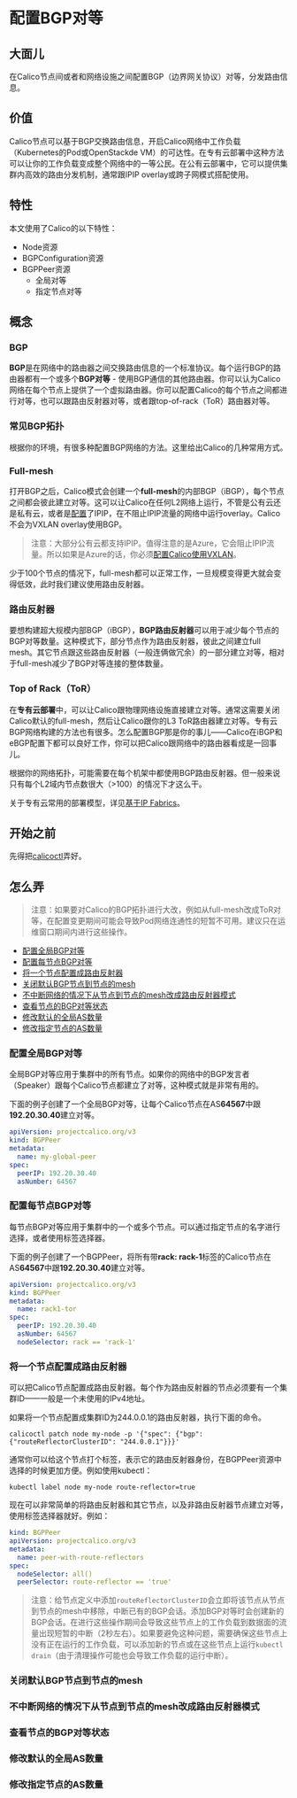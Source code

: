 # 配置BGP对等

## 大面儿

在Calico节点间或者和网络设施之间配置BGP（边界网关协议）对等，分发路由信息。

## 价值

Calico节点可以基于BGP交换路由信息，开启Calico网络中工作负载（Kubernetes的Pod或OpenStackde VM）的可达性。在专有云部署中这种方法可以让你的工作负载变成整个网络中的一等公民。在公有云部署中，它可以提供集群内高效的路由分发机制，通常跟IPIP overlay或跨子网模式搭配使用。

## 特性

本文使用了Calico的以下特性：

- Node资源
- BGPConfiguration资源
- BGPPeer资源
    - 全局对等
    - 指定节点对等

## 概念

### BGP

**BGP**是在网络中的路由器之间交换路由信息的一个标准协议。每个运行BGP的路由器都有一个或多个**BGP对等** - 使用BGP通信的其他路由器。你可以认为Calico网络在每个节点上提供了一个虚拟路由器。你可以配置Calico的每个节点之间都进行对等，也可以跟路由反射器对等，或者跟top-of-rack（ToR）路由器对等。

### 常见BGP拓扑

根据你的环境，有很多种配置BGP网络的方法。这里给出Calico的几种常用方式。

### Full-mesh

打开BGP之后，Calico模式会创建一个**full-mesh**的内部BGP（iBGP），每个节点之间都会彼此建立对等。这可以让Calico在任何L2网络上运行，不管是公有云还是私有云，或者是[配置](02配置overlay网络.md)了IPIP，在不阻止IPIP流量的网络中运行overlay。Calico不会为VXLAN overlay使用BGP。

> 注意：大部分公有云都支持IPIP。值得注意的是Azure，它会阻止IPIP流量。所以如果是Azure的话，你必须[配置Calico使用VXLAN](02%E9%85%8D%E7%BD%AEoverlay%E7%BD%91%E7%BB%9C.md)。

少于100个节点的情况下，full-mesh都可以正常工作，一旦规模变得更大就会变得低效，此时我们建议使用路由反射器。

### 路由反射器

要想构建超大规模内部BGP（iBGP），**BGP路由反射器**可以用于减少每个节点的BGP对等数量。这种模式下，部分节点作为路由反射器，彼此之间建立full mesh。其它节点跟这些路由反射器（一般连俩做冗余）的一部分建立对等，相对于full-mesh减少了BGP对等连接的整体数量。

### Top of Rack（ToR）

在**专有云部署**中，可以让Calico跟物理网络设施直接建立对等。通常这需要关闭Calico默认的full-mesh，然后让Calico跟你的L3 ToR路由器建立对等。专有云BGP网络构建的方法也有很多。怎么配置BGP那是你的事儿——Calico在iBGP和eBGP配置下都可以良好工作，你可以把Calico跟网络中的路由器看成是一回事儿。

根据你的网络拓扑，可能需要在每个机架中都使用BGP路由反射器。但一般来说只有每个L2域内节点数很大（>100）的情况下才这么干。

关于专有云常用的部署模型，详见[基于IP Fabrics](../../06%E5%8F%82%E8%80%83/14架构/03网络设计/01光纤以太网.md)。

## 开始之前

先得把[calicoctl](../../05%E8%BF%90%E7%BB%B4/02calicoctl/01安装calicoctl.md)弄好。

## 怎么弄

> 注意：如果要对Calico的BGP拓扑进行大改，例如从full-mesh改成ToR对等，在配置变更期间可能会导致Pod网络连通性的短暂不可用。建议只在运维窗口期间内进行这些操作。

- [配置全局BGP对等](#配置管局BGP对等)
- [配置每节点BGP对等](#配置每节点BGP对等)
- [将一个节点配置成路由反射器](#将一个节点配置成路由反射器)
- [关闭默认BGP节点到节点的mesh](#关闭默认BGP节点到节点的mesh)
- [不中断网络的情况下从节点到节点的mesh改成路由反射器模式](#不中断网络的情况下从节点到节点的mesh改成路由反射器模式)
- [查看节点的BGP对等状态](#查看节点的BGP对等状态)
- [修改默认的全局AS数量](#修改默认的全局AS数量)
- [修改指定节点的AS数量](#修改指定节点的AS数量)

### 配置全局BGP对等

全局BGP对等应用于集群中的所有节点。如果你的网络中的BGP发言者（Speaker）跟每个Calico节点都建立了对等，这种模式就是非常有用的。

下面的例子创建了一个全局BGP对等，让每个Calico节点在AS**64567**中跟**192.20.30.40**建立对等。

```yaml
apiVersion: projectcalico.org/v3
kind: BGPPeer
metadata:
  name: my-global-peer
spec:
  peerIP: 192.20.30.40
  asNumber: 64567
```

### 配置每节点BGP对等

每节点BGP对等应用于集群中的一个或多个节点。可以通过指定节点的名字进行选择，或者使用标签选择器。

下面的例子创建了一个BGPPeer，将所有带**rack: rack-1**标签的Calico节点在AS**64567**中跟**192.20.30.40**建立对等。

```yaml
apiVersion: projectcalico.org/v3
kind: BGPPeer
metadata:
  name: rack1-tor
spec:
  peerIP: 192.20.30.40
  asNumber: 64567
  nodeSelector: rack == 'rack-1'
```

### 将一个节点配置成路由反射器

可以把Calico节点配置成路由反射器。每个作为路由反射器的节点必须要有一个集群ID——一般是一个未使用的IPv4地址。

如果将一个节点配置成集群ID为244.0.0.1的路由反射器，执行下面的命令。

```shell
calicoctl patch node my-node -p '{"spec": {"bgp": {"routeReflectorClusterID": "244.0.0.1"}}}'
```

通常你可以给这个节点打个标签，表示它的路由反射器身份，在BGPPeer资源中选择的时候更加方便。例如使用kubectl：

```shell
kubectl label node my-node route-reflector=true
```

现在可以非常简单的将路由反射器和其它节点，以及非路由反射器节点建立对等，使用标签选择器就好。例如：

```yaml
kind: BGPPeer
apiVersion: projectcalico.org/v3
metadata:
  name: peer-with-route-reflectors
spec:
  nodeSelector: all()
  peerSelector: route-reflector == 'true'
```

> 注意：给节点定义中添加`routeReflectorClusterID`会立即将该节点从节点到节点的mesh中移除，中断已有的BGP会话。添加BGP对等时会创建新的BGP会话。在进行这些操作期间会导致这些节点上的工作负载到数据面的流量出现短暂的中断（2秒左右）。如果要避免这种问题，需要确保这些节点上没有正在运行的工作负载，可以添加新的节点或在这些节点上运行`kubectl drain`（由于清理操作可能也会导致工作负载的运行中断）。

### 关闭默认BGP节点到节点的mesh

### 不中断网络的情况下从节点到节点的mesh改成路由反射器模式

### 查看节点的BGP对等状态

### 修改默认的全局AS数量

### 修改指定节点的AS数量